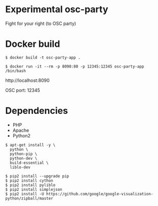 # Experimental osc-party

Fight for your right (to OSC party)

# Docker build
```
$ docker build -t osc-party-app .

$ docker run -it --rm -p 8090:80 -p 12345:12345 osc-party-app /bin/bash
```

http://localhost:8090

OSC port: 12345

# Dependencies

* PHP
* Apache
* Python2

```
$ apt-get install -y \
  python \
  python-pip \
  python-dev \
  build-essential \
  liblo-dev
  
$ pip2 install --upgrade pip
$ pip2 install cython 
$ pip2 install pyliblo 
$ pip2 install simplejson
$ pip2 install -U https://github.com/google/google-visualization-python/zipball/master
```
